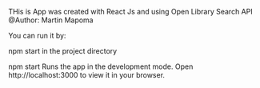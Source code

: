 THis is App was created with React Js and using Open Library Search API
@Author: Martin Mapoma

You can run it by:

npm start in the project directory

npm start
Runs the app in the development mode.
Open http://localhost:3000 to view it in your browser.
